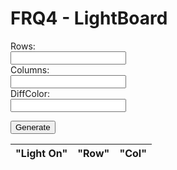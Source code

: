 # FRQ4 - LightBoard

<label for="input">Rows:</label><br />
<input type="text" id="row" name="row" /><br />
<label for="input">Columns:</label><br />
<input type="text" id="col" name="col" /><br />
<label for="input">DiffColor:</label><br />
<input type="text" id="dc" name="dc" /><br />

<!--button type="submit" id="submit-button" action="fetchData()">Generate</button-->
<button onclick="fetchData()">Generate</button>

<table>
  <thead>
    <tr>
      <th>"Light On"</th>
      <th>"Row"</th>
      <th>"Col"</th>
    </tr>
</thead>
<tbody id="ref1">
</tbody>
</table>


<script>
 
 function fetchData()
 {
    const rows = document.getElementById('row').value;
    const cols = document.getElementById('col').value;
    const dc = document.getElementById('dc').value;
    //var button = document.createElement('BUTTON');
    

const url = 'https://blognorte.tk/api/LightBoard/makeBoard';
//const url = 'http://localhost:8085/api/LightBoard/makeBoard';
  //?rows='+rows+'&columms='+cols+'&diffcolor='+dc;
  alert(rows);

    fetch(url, {
      method: 'POST',
      body: JSON.stringify({
        rows: ${rows},
        columns: ${cols},
        diffcolor: ${dc}
      }),
      headers: {
        "Content-type":"application/json; charset=UTF-8"
      }
        })
        .then(response => response.json())
        .then(json => console.log(json));
        
        getLightBoard();
        
  }

function getLightBoard() 
{
  
    const url1 = 'https://blognorte.tk/api/LightBoard/';
    const resultContainer  = document.getElementById("ref1");

    fetch(url1)
    .then(res => res.json())
  .then((out) => {

    alert("Waiting for data..........");

     for (const rs of out.data)
  {
      const tr = document.createElement("tr");
      const n1 = document.createElement("td");
      const n2 = document.createElement("td");
      const n3 = document.createElement("td");
      n1.innerHTML = rs.LightOn;
      n2.innerHTML = rs.row;
      n3.innerHTML = rs.column;
      tr.appendChild(n1);
      tr.appendChild(n2);
      tr.appendChild(n3);
      resultContainer.appendChild(tr);
  }

  })
.catch(err => { throw err });

}

</script>